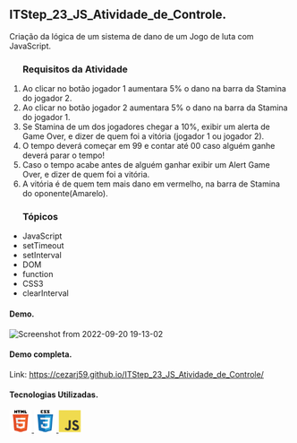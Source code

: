 <h2>ITStep_23_JS_Atividade_de_Controle.</h2>
<p>Criação da lógica de um sistema de dano de um Jogo de luta com JavaScript.</p>

<ol><h3>Requisitos da Atividade</h3>
<li>Ao clicar no botão jogador 1 aumentara 5% o dano na barra da Stamina do jogador 2.</li>
<li>Ao clicar no botão jogador 2 aumentara 5% o dano na barra da Stamina do jogador 1.</li>
<li>Se Stamina de um dos jogadores chegar a 10%, exibir um alerta de Game Over, e dizer de quem foi a vitória (jogador 1 ou jogador 2).</li>
<li>O tempo deverá começar em 99 e contar até 00 caso alguém ganhe deverá parar o tempo!</li>
<li>Caso o tempo acabe antes de alguém ganhar exibir um Alert Game Over, e dizer de quem foi a vitória.</li>
<li>A vitória é de quem tem mais dano em vermelho, na barra de Stamina do oponente(Amarelo).</li>
</ol>

<ul><h3>Tópicos</h3>
<li>JavaScript</li>
<li>setTimeout</li>
<li>setInterval</li>
<li>DOM</li>
<li>function</li>
<li>CSS3</li>
<li>clearInterval</li>
</ul>

<h4>Demo.</h4>

![Screenshot from 2022-09-20 19-13-02](https://user-images.githubusercontent.com/78119622/191374346-cea65105-699c-4f28-b3a1-678d1d49f9aa.png)

<h4>Demo completa.</h4>

Link: https://cezarj59.github.io/ITStep_23_JS_Atividade_de_Controle/

<h4>Tecnologias Utilizadas.</h4>
 
<p align="left">
<a href="https://www.w3.org/html/" target="_blank" rel="noreferrer"> <img src="https://raw.githubusercontent.com/devicons/devicon/master/icons/html5/html5-original-wordmark.svg" alt="html5" width="40" height="40"/> </a> <a href="https://www.w3schools.com/css/" target="_blank" rel="noreferrer"> <img src="https://raw.githubusercontent.com/devicons/devicon/master/icons/css3/css3-original-wordmark.svg" alt="css3" width="40" height="40"/> </a><a href="https://developer.mozilla.org/en-US/docs/Web/JavaScript" target="_blank" rel="noreferrer"> <img src="https://raw.githubusercontent.com/devicons/devicon/master/icons/javascript/javascript-original.svg" alt="javascript" width="40" height="40"/> </a></p> 
